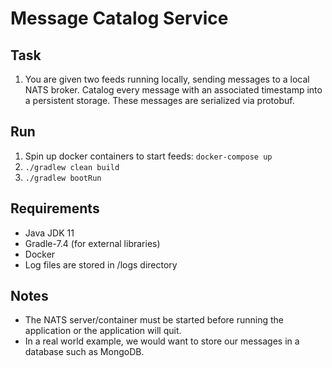 # Message Catalog Service 
Task
-----
1. You are given two feeds running locally, sending messages to a local NATS broker. Catalog every message with an associated timestamp into a persistent storage. These messages are serialized via protobuf.

Run
-----
1. Spin up docker containers to start feeds: `docker-compose up`
2. `./gradlew clean build`
3. `./gradlew bootRun`

Requirements
------------
- Java JDK 11
- Gradle-7.4 (for external libraries)
- Docker
- Log files are stored in /logs directory

Notes
------------
- The NATS server/container must be started before running the application or the application will quit.
- In a real world example, we would want to store our messages in a database such as MongoDB.